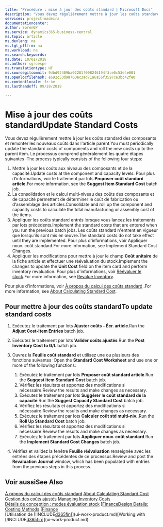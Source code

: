 ```yaml
---
title: "Procédure : mise à jour des coûts standard | Microsoft Docs"
description: "Vous devez régulièrement mettre à jour les coûts standard des composants et remonter les nouveaux coûts dans l'article parent."
services: project-madeira
documentationcenter: 
author: SorenGP
ms.service: dynamics365-business-central
ms.topic: article
ms.devlang: na
ms.tgt_pltfrm: na
ms.workload: na
ms.search.keywords: 
ms.date: 10/01/2018
ms.author: sgroespe
ms.translationtype: HT
ms.sourcegitcommit: 9dbd92409ba02281f008246194f3ce0c53e4e001
ms.openlocfilehash: e692c53d98760ac3ad71a6a56f3597ce3bc42fe0
ms.contentlocale: fr-be
ms.lasthandoff: 09/28/2018

---
```

# <a name="update-standard-costs"></a><span data-ttu-id="70670-103">Mise à jour des coûts standard</span><span class="sxs-lookup"><span data-stu-id="70670-103">Update Standard Costs</span></span>
<span data-ttu-id="70670-104">Vous devez régulièrement mettre à jour les coûts standard des composants et remonter les nouveaux coûts dans l'article parent.</span><span class="sxs-lookup"><span data-stu-id="70670-104">You must periodically update the standard costs of components and roll the new costs up to the parent item.</span></span> <span data-ttu-id="70670-105">Le processus comprend généralement les quatre étapes suivantes :</span><span class="sxs-lookup"><span data-stu-id="70670-105">The process typically consists of the following four steps:</span></span>  

1.  <span data-ttu-id="70670-106">Mettre à jour les coûts aux niveaux des composants et de la capacité.</span><span class="sxs-lookup"><span data-stu-id="70670-106">Update costs at the component and capacity levels.</span></span> <span data-ttu-id="70670-107">Pour plus d'informations, voir le traitement par lots **Proposer coût standard article**.</span><span class="sxs-lookup"><span data-stu-id="70670-107">For more information, see the **Suggest Item Standard Cost** batch job.</span></span>  
2.  <span data-ttu-id="70670-108">La consolidation et le calcul multi-niveau des coûts des composants et de capacité permettent de déterminer le coût de fabrication ou d'assemblage des articles.</span><span class="sxs-lookup"><span data-stu-id="70670-108">Consolidate and roll up the component and capacity costs to calculate the total manufacturing or assembly cost of the items.</span></span>  
3.  <span data-ttu-id="70670-109">Appliquer les coûts standard entrés lorsque vous lancez les traitements par lots précédents.</span><span class="sxs-lookup"><span data-stu-id="70670-109">Implement the standard costs that are entered when you run the previous batch jobs.</span></span> <span data-ttu-id="70670-110">Les coûts standard n'entrent en vigueur que lorsqu'ils sont mis en œuvre.</span><span class="sxs-lookup"><span data-stu-id="70670-110">The standard costs do not take effect until they are implemented.</span></span> <span data-ttu-id="70670-111">Pour plus d'informations, voir Appliquer nouv. coût standard.</span><span class="sxs-lookup"><span data-stu-id="70670-111">For more information, see Implement Standard Cost Changes.</span></span>  
4.  <span data-ttu-id="70670-112">Appliquer les modifications pour mettre à jour le champ **Coût unitaire** de la fiche article et effectuer une réévaluation du stock.</span><span class="sxs-lookup"><span data-stu-id="70670-112">Implement the changes to update the **Unit Cost** field on the item card and perform inventory revaluation.</span></span> <span data-ttu-id="70670-113">Pour plus d'informations, voir [Réévaluer le stock](inventory-how-revalue-inventory.md).</span><span class="sxs-lookup"><span data-stu-id="70670-113">For more information, see [Revalue Inventory](inventory-how-revalue-inventory.md).</span></span>  

<span data-ttu-id="70670-114">Pour plus d'informations, voir [À propos du calcul des coûts standard](finance-about-calculating-standard-cost.md) .</span><span class="sxs-lookup"><span data-stu-id="70670-114">For more information, see [About Calculating Standard Cost](finance-about-calculating-standard-cost.md).</span></span>  
## <a name="to-update-standard-costs"></a><span data-ttu-id="70670-115">Pour mettre à jour des coûts standard</span><span class="sxs-lookup"><span data-stu-id="70670-115">To update standard costs</span></span>  
1.  <span data-ttu-id="70670-116">Exécutez le traitement par lots **Ajuster coûts - Écr. article**.</span><span class="sxs-lookup"><span data-stu-id="70670-116">Run the **Adjust Cost-Item Entries** batch job.</span></span>  
2.  <span data-ttu-id="70670-117">Exécutez le traitement par lots **Valider coûts ajustés**.</span><span class="sxs-lookup"><span data-stu-id="70670-117">Run the **Post Inventory Cost to G/L** batch job.</span></span>  
3.  <span data-ttu-id="70670-118">Ouvrez la **Feuille coût standard** et utilisez une ou plusieurs des fonctions suivantes :</span><span class="sxs-lookup"><span data-stu-id="70670-118">Open the **Standard Cost Worksheet** and use one or more of the following functions:</span></span>  

    1.  <span data-ttu-id="70670-119">Exécutez le traitement par lots **Proposer coût standard article**.</span><span class="sxs-lookup"><span data-stu-id="70670-119">Run the **Suggest Item Standard Cost** batch job.</span></span>  
    2.  <span data-ttu-id="70670-120">Vérifiez les résultats et apportez des modifications si nécessaire.</span><span class="sxs-lookup"><span data-stu-id="70670-120">Review the results and make changes as necessary.</span></span>  
    3.  <span data-ttu-id="70670-121">Exécutez le traitement par lots **Suggérer le coût standard de la capacité**.</span><span class="sxs-lookup"><span data-stu-id="70670-121">Run the **Suggest Capacity Standard Cost** batch job.</span></span>  
    4.  <span data-ttu-id="70670-122">Vérifiez les résultats et apportez des modifications si nécessaire.</span><span class="sxs-lookup"><span data-stu-id="70670-122">Review the results and make changes as necessary.</span></span>
    5. <span data-ttu-id="70670-123">Exécutez le traitement par lots **Calculer coût std multi-niv.**.</span><span class="sxs-lookup"><span data-stu-id="70670-123">Run the **Roll Up Standard Cost** batch job.</span></span>
    6.  <span data-ttu-id="70670-124">Vérifiez les résultats et apportez des modifications si nécessaire.</span><span class="sxs-lookup"><span data-stu-id="70670-124">Review the results and make changes as necessary.</span></span>
    7.  <span data-ttu-id="70670-125">Exécutez le traitement par lots **Appliquer nouv. coût standard**.</span><span class="sxs-lookup"><span data-stu-id="70670-125">Run the **Implement Standard Cost Changes** batch job.</span></span>  
4.  <span data-ttu-id="70670-126">Vérifiez et validez la fenêtre **Feuille réévaluation** renseignée avec les entrées des étapes précédentes de ce processus.</span><span class="sxs-lookup"><span data-stu-id="70670-126">Review and post the **Revaluation Journal** window, which has been populated with entries from the previous steps in this process.</span></span>  

## <a name="see-also"></a><span data-ttu-id="70670-127">Voir aussi</span><span class="sxs-lookup"><span data-stu-id="70670-127">See Also</span></span>  
 <span data-ttu-id="70670-128">[À propos du calcul des coûts standard](finance-about-calculating-standard-cost.md) </span><span class="sxs-lookup"><span data-stu-id="70670-128">[About Calculating Standard Cost](finance-about-calculating-standard-cost.md) </span></span>  
 <span data-ttu-id="70670-129">[Gestion des coûts ajustés](finance-manage-inventory-costs.md) </span><span class="sxs-lookup"><span data-stu-id="70670-129">[Managing Inventory Costs](finance-manage-inventory-costs.md) </span></span>  
 <span data-ttu-id="70670-130">[Détails de conception : modes évaluation stock](design-details-costing-methods.md) [[Finance](finance.md)</span><span class="sxs-lookup"><span data-stu-id="70670-130">[Design Details: Costing Methods](design-details-costing-methods.md) [[Finance](finance.md)</span></span>  
 <span data-ttu-id="70670-131">[Utilisation de [!INCLUDE[d365fin](includes/d365fin_md.md)]](ui-work-product.md)</span><span class="sxs-lookup"><span data-stu-id="70670-131">[Working with [!INCLUDE[d365fin](includes/d365fin_md.md)]](ui-work-product.md)</span></span>  

